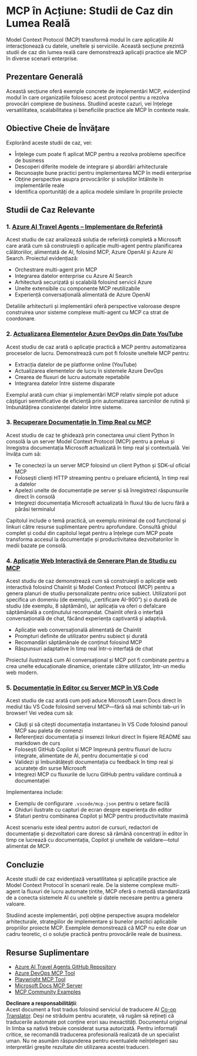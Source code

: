 <!--
CO_OP_TRANSLATOR_METADATA:
{
  "original_hash": "671162f2687253f22af11187919ed02d",
  "translation_date": "2025-06-21T14:06:31+00:00",
  "source_file": "09-CaseStudy/README.md",
  "language_code": "ro"
}
-->
# MCP în Acțiune: Studii de Caz din Lumea Reală

Model Context Protocol (MCP) transformă modul în care aplicațiile AI interacționează cu datele, uneltele și serviciile. Această secțiune prezintă studii de caz din lumea reală care demonstrează aplicații practice ale MCP în diverse scenarii enterprise.

## Prezentare Generală

Această secțiune oferă exemple concrete de implementări MCP, evidențiind modul în care organizațiile folosesc acest protocol pentru a rezolva provocări complexe de business. Studiind aceste cazuri, vei înțelege versatilitatea, scalabilitatea și beneficiile practice ale MCP în contexte reale.

## Obiective Cheie de Învățare

Explorând aceste studii de caz, vei:

- Înțelege cum poate fi aplicat MCP pentru a rezolva probleme specifice de business
- Descoperi diferite modele de integrare și abordări arhitecturale
- Recunoaște bune practici pentru implementarea MCP în medii enterprise
- Obține perspective asupra provocărilor și soluțiilor întâlnite în implementările reale
- Identifica oportunități de a aplica modele similare în propriile proiecte

## Studii de Caz Relevante

### 1. [Azure AI Travel Agents – Implementare de Referință](./travelagentsample.md)

Acest studiu de caz analizează soluția de referință completă a Microsoft care arată cum să construiești o aplicație multi-agent pentru planificarea călătoriilor, alimentată de AI, folosind MCP, Azure OpenAI și Azure AI Search. Proiectul evidențiază:

- Orchestrare multi-agent prin MCP
- Integrarea datelor enterprise cu Azure AI Search
- Arhitectură securizată și scalabilă folosind servicii Azure
- Unelte extensibile cu componente MCP reutilizabile
- Experiență conversațională alimentată de Azure OpenAI

Detaliile arhitecturii și implementării oferă perspective valoroase despre construirea unor sisteme complexe multi-agent cu MCP ca strat de coordonare.

### 2. [Actualizarea Elementelor Azure DevOps din Date YouTube](./UpdateADOItemsFromYT.md)

Acest studiu de caz arată o aplicație practică a MCP pentru automatizarea proceselor de lucru. Demonstrează cum pot fi folosite uneltele MCP pentru:

- Extracția datelor de pe platforme online (YouTube)
- Actualizarea elementelor de lucru în sistemele Azure DevOps
- Crearea de fluxuri de lucru automate repetabile
- Integrarea datelor între sisteme disparate

Exemplul arată cum chiar și implementări MCP relativ simple pot aduce câștiguri semnificative de eficiență prin automatizarea sarcinilor de rutină și îmbunătățirea consistenței datelor între sisteme.

### 3. [Recuperare Documentație în Timp Real cu MCP](./docs-mcp/README.md)

Acest studiu de caz te ghidează prin conectarea unui client Python în consolă la un server Model Context Protocol (MCP) pentru a prelua și înregistra documentația Microsoft actualizată în timp real și contextuală. Vei învăța cum să:

- Te conectezi la un server MCP folosind un client Python și SDK-ul oficial MCP
- Folosești clienți HTTP streaming pentru o preluare eficientă, în timp real a datelor
- Apelezi unelte de documentație pe server și să înregistrezi răspunsurile direct în consolă
- Integrezi documentația Microsoft actualizată în fluxul tău de lucru fără a părăsi terminalul

Capitolul include o temă practică, un exemplu minimal de cod funcțional și linkuri către resurse suplimentare pentru aprofundare. Consultă ghidul complet și codul din capitolul legat pentru a înțelege cum MCP poate transforma accesul la documentație și productivitatea dezvoltatorilor în medii bazate pe consolă.

### 4. [Aplicație Web Interactivă de Generare Plan de Studiu cu MCP](./docs-mcp/README.md)

Acest studiu de caz demonstrează cum să construiești o aplicație web interactivă folosind Chainlit și Model Context Protocol (MCP) pentru a genera planuri de studiu personalizate pentru orice subiect. Utilizatorii pot specifica un domeniu (de exemplu, „certificare AI-900”) și o durată de studiu (de exemplu, 8 săptămâni), iar aplicația va oferi o defalcare săptămânală a conținutului recomandat. Chainlit oferă o interfață conversațională de chat, făcând experiența captivantă și adaptivă.

- Aplicație web conversațională alimentată de Chainlit
- Prompturi definite de utilizator pentru subiect și durată
- Recomandări săptămânale de conținut folosind MCP
- Răspunsuri adaptative în timp real într-o interfață de chat

Proiectul ilustrează cum AI conversațional și MCP pot fi combinate pentru a crea unelte educaționale dinamice, orientate către utilizator, într-un mediu web modern.

### 5. [Documentație în Editor cu Server MCP în VS Code](./docs-mcp/README.md)

Acest studiu de caz arată cum poți aduce Microsoft Learn Docs direct în mediul tău VS Code folosind serverul MCP—fără să mai schimbi tab-uri în browser! Vei vedea cum să:

- Căuți și să citești documentația instantaneu în VS Code folosind panoul MCP sau paleta de comenzi
- Referențiezi documentația și inserezi linkuri direct în fișiere README sau markdown de curs
- Folosești GitHub Copilot și MCP împreună pentru fluxuri de lucru integrate, alimentate de AI, pentru documentație și cod
- Validezi și îmbunătățești documentația cu feedback în timp real și acuratețe din surse Microsoft
- Integrezi MCP cu fluxurile de lucru GitHub pentru validare continuă a documentației

Implementarea include:
- Exemplu de configurare `.vscode/mcp.json` pentru o setare facilă
- Ghiduri ilustrate cu capturi de ecran despre experiența din editor
- Sfaturi pentru combinarea Copilot și MCP pentru productivitate maximă

Acest scenariu este ideal pentru autori de cursuri, redactori de documentație și dezvoltatori care doresc să rămână concentrați în editor în timp ce lucrează cu documentația, Copilot și uneltele de validare—totul alimentat de MCP.

## Concluzie

Aceste studii de caz evidențiază versatilitatea și aplicațiile practice ale Model Context Protocol în scenarii reale. De la sisteme complexe multi-agent la fluxuri de lucru automate țintite, MCP oferă o metodă standardizată de a conecta sistemele AI cu uneltele și datele necesare pentru a genera valoare.

Studiind aceste implementări, poți obține perspective asupra modelelor arhitecturale, strategiilor de implementare și bunelor practici aplicabile propriilor proiecte MCP. Exemplele demonstrează că MCP nu este doar un cadru teoretic, ci o soluție practică pentru provocările reale de business.

## Resurse Suplimentare

- [Azure AI Travel Agents GitHub Repository](https://github.com/Azure-Samples/azure-ai-travel-agents)
- [Azure DevOps MCP Tool](https://github.com/microsoft/azure-devops-mcp)
- [Playwright MCP Tool](https://github.com/microsoft/playwright-mcp)
- [Microsoft Docs MCP Server](https://github.com/MicrosoftDocs/mcp)
- [MCP Community Examples](https://github.com/microsoft/mcp)

**Declinare a responsabilității**:  
Acest document a fost tradus folosind serviciul de traducere AI [Co-op Translator](https://github.com/Azure/co-op-translator). Deși ne străduim pentru acuratețe, vă rugăm să rețineți că traducerile automate pot conține erori sau inexactități. Documentul original în limba sa nativă trebuie considerat sursa autorizată. Pentru informații critice, se recomandă traducerea profesională realizată de un specialist uman. Nu ne asumăm răspunderea pentru eventualele neînțelegeri sau interpretări greșite rezultate din utilizarea acestei traduceri.